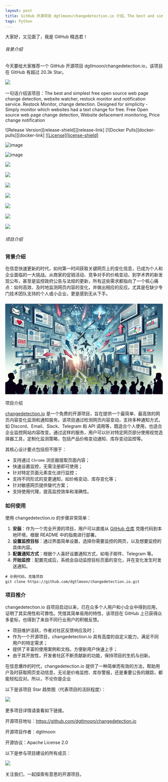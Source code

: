 ```yaml
---
layout: post
title: GitHub 开源项目 dgtlmoon/changedetection.io 介绍，The best and simplest free open source web page change detection, website watcher,  restock monitor and notification service. Restock Monitor, change detection. Designed for simplicity - Simply monitor which websites had a text change for free. Free Open source web page change detection, Website defacement monitoring, Price change notification
tags: Python
---
```


大家好，又见面了，我是 GitHub 精选君！

###### 背景介绍

今天要给大家推荐一个 GitHub 开源项目 dgtlmoon/changedetection.io，该项目在 GitHub 有超过 20.3k Star。

![](https://stats.deeptrain.net/repo/dgtlmoon/changedetection.io/?theme=light)

一句话介绍该项目：The best and simplest free open source web page change detection, website watcher,  restock monitor and notification service. Restock Monitor, change detection. Designed for simplicity - Simply monitor which websites had a text change for free. Free Open source web page change detection, Website defacement monitoring, Price change notification




![Release Version][release-shield]][release-link] [![Docker Pulls][docker-pulls]][docker-link] [![License][license-shield]](https://raw.githubusercontent.com/dgtlmoon/changedetection.io/master/LICENSE.md)

![image](https://raw.githubusercontent.com/dgtlmoon/changedetection.io/master/docs/json-filter-field-example.png)

![image](https://raw.githubusercontent.com/dgtlmoon/changedetection.io/master/docs/json-diff-example.png)

![](https://raw.githubusercontent.com/dgtlmoon/changedetection.io/master/docs/screenshot.png)

![](https://raw.githubusercontent.com/dgtlmoon/changedetection.io/master/docs/visualselector-anim.gif)

![](https://raw.githubusercontent.com/dgtlmoon/changedetection.io/master/docs/screenshot-diff.png)

![](https://raw.githubusercontent.com/dgtlmoon/changedetection.io/master/docs/browsersteps-anim.gif)

![](https://raw.githubusercontent.com/dgtlmoon/changedetection.io/master/docs/restock-overview.png)

![](https://raw.githubusercontent.com/dgtlmoon/changedetection.io/master/docs/restock-settings.png)

![](https://raw.githubusercontent.com/dgtlmoon/changedetection.io/master/./docs/scheduler.png)


###### 项目介绍

### 背景介绍

在信息快速更新的时代，如何第一时间获取关键网页上的变化信息，已成为个人和企业面临的一大挑战。从商家的促销活动、竞争对手的价格变动，到学术界的新发现公布，甚至是监控政府公告与法规的更新，所有这些需求都指向了一个核心痛点：如何高效、及时地监测网页内容的变化，并做出相应的反应。尤其是在缺少专门技术团队支持的个人或小企业，更是感到无从下手。

### 

![](https://raw.githubusercontent.com/ZhuPeng/pic/master/mac/compress_tmp-082f2365c44919c5234b5b8115fed44e.png)

项目介绍

[changedetection.io](https://github.com/dgtlmoon/changedetection.io) 是一个免费的开源项目，旨在提供一个最简单、最高效的网页内容变化监测和通知服务。该项目通过检测网页内容变动，支持多种通知方式，如 Discord、Email、Slack、Telegram 和 API 调用等，既适合个人使用，也适合企业监控网站内容改变。通过这样的服务，用户可以针对特定网页部分使用视觉选择器工具，定制化监测策略，包括产品价格变动通知、库存变动监控等。

其核心设计要点包括但不限于：

- 支持通过 `Chrome` 浏览器提取页面内容；
- 快速设置监控，无需注册即可使用；
- 针对特定页面元素变化进行监控；
- 支持不同形式的变更通知，如价格变动、库存变化等；
- 针对敏感网页提供替代方案；
- 支持使用代理，提高监控效率和准确性。

### 如何使用

使用 changedetection.io 的步骤非常简单：

1. **安装**：作为一个完全开源的项目，用户可以直接从 [GitHub 仓库](https://github.com/dgtlmoon/changedetection.io) 克隆代码到本地环境，根据 README 中的指南进行部署。
2. **设置监控目标**：通过界面简单设置，选择你需要监控的网页，以及想要监控的具体内容。
3. **配置通知方式**：根据个人喜好设置通知方式，如电子邮件、Telegram 等。
4. **开始监控**：配置完成后，系统会自动监控目标页面的变化，并在变化发生时发送通知。

```shell
# 示例代码，克隆项目
git clone https://github.com/dgtlmoon/changedetection.io.git
```

### 项目推介

changedetection.io 自项目启动以来，已在众多个人用户和小企业中得到应用，证明了其实用性和可靠性。凭借其简单易用的特性，该项目在 GitHub 上已获得众多星标，也得到了来自不同行业用户的积极反馈。
- 项目维护活跃，作者对社区反馈响应及时；
- 作为一个开源项目，changedetection.io 具有高度的自定义能力，满足不同用户的特定需求；
- 提供了丰富的使用案例和文档，方便新用户快速上手；
- 由于其开放性，开发者社区不断贡献新的功能，保持项目的生机与创新。

在信息爆炸的时代，changedetection.io 提供了一种简单而有效的方法，帮助用户及时获取网页变动信息，无论是价格监控、库存警报，还是重要公告的跟踪，都能轻松应对。所以，不论你是企业

以下是该项目 Star 趋势图（代表项目的活跃程度）：

![](https://api.star-history.com/svg?repos=dgtlmoon/changedetection.io&type=Timeline)

更多项目详情请查看如下链接。

开源项目地址：https://github.com/dgtlmoon/changedetection.io 

开源项目作者：dgtlmoon

开源协议：Apache License 2.0

以下是参与项目建设的所有成员：

![](https://contrib.rocks/image?repo=dgtlmoon/changedetection.io)

关注我们，一起探索有意思的开源项目。

